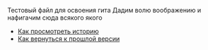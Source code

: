 Тестовый файл для освоения гита
Дадим волю воображению и нафигачим сюда всякого якого
- [Как просмотреть историю](./log_help.md)
- [Как вернуться к прошлой версии](./reset_help.md)
